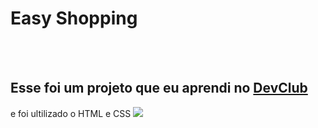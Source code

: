 <h1>Easy Shopping</h1>
<br>
<br>
<h2>Esse foi um projeto que eu aprendi no <a href="https://rodolfomori.com.br/devclub">DevClub</a></h2> e foi ultilizado o HTML e CSS

<img src="https://github.com/willianoliveira80/easy-shopping/blob/main/desktop.jpg?raw=true" />
